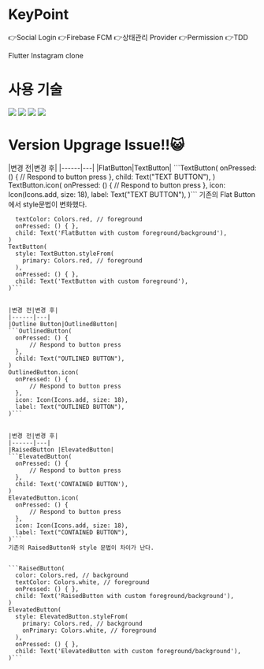 # KeyPoint

👉Social Login
👉Firebase FCM
👉상태관리 Provider
👉Permission
👉TDD


Flutter Instagram clone
<h1>사용 기술</h1>
<img src="https://img.shields.io/badge/Flutter-02569B?style=for-the-badge&logo=html5&logoColor=white">


<img src="https://img.shields.io/badge/Firebase-FFCA28?style=for-the-badge&logo=html5&logoColor=white">


<img src="https://img.shields.io/badge/Dart-0175C2?style=for-the-badge&logo=html5&logoColor=white">


<img src="https://img.shields.io/badge/Github-181717?style=for-the-badge&logo=html5&logoColor=white">


<h1>Version Upgrage Issue!!😺</h1>
|변경 전|변경 후|
|------|---|
|FlatButton|TextButton|
```TextButton(
  onPressed: () {
      // Respond to button press
  },
  child: Text("TEXT BUTTON"),
)
TextButton.icon(
  onPressed: () {
      // Respond to button press
  },
  icon: Icon(Icons.add, size: 18),
  label: Text("TEXT BUTTON"),
)```
기존의 Flat Button에서 style문법이 변화했다.

```FlatButton(
  textColor: Colors.red, // foreground
  onPressed: () { },
  child: Text('FlatButton with custom foreground/background'),
)
TextButton(
  style: TextButton.styleFrom(
    primary: Colors.red, // foreground
  ),
  onPressed: () { },
  child: Text('TextButton with custom foreground'),
)```


|변경 전|변경 후|
|------|---|
|Outline Button|OutlinedButton|
```OutlinedButton(
  onPressed: () {
      // Respond to button press
  },
  child: Text("OUTLINED BUTTON"),
)
OutlinedButton.icon(
  onPressed: () {
      // Respond to button press
  },
  icon: Icon(Icons.add, size: 18),
  label: Text("OUTLINED BUTTON"),
)```


|변경 전|변경 후|
|------|---|
|RaisedButton |ElevatedButton|
```ElevatedButton(
  onPressed: () {
      // Respond to button press
  },
  child: Text('CONTAINED BUTTON'),
)
ElevatedButton.icon(
  onPressed: () {
      // Respond to button press
  },
  icon: Icon(Icons.add, size: 18),
  label: Text("CONTAINED BUTTON"),
)```
기존의 RaisedButton와 style 문법이 차이가 난다.


```RaisedButton(
  color: Colors.red, // background
  textColor: Colors.white, // foreground
  onPressed: () { },
  child: Text('RaisedButton with custom foreground/background'),
)
ElevatedButton(
  style: ElevatedButton.styleFrom(
    primary: Colors.red, // background
    onPrimary: Colors.white, // foreground
  ),
  onPressed: () { },
  child: Text('ElevatedButton with custom foreground/background'),
)```
